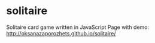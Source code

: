 # solitaire
Solitaire card game written in JavaScript 
Page with demo: http://oksanazaporozhets.github.io/solitaire/
